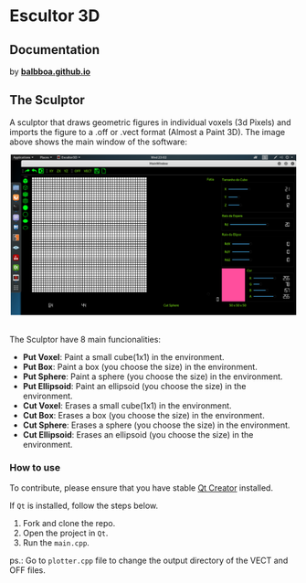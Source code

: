 # Escultor 3D

## Documentation

by **[balbboa.github.io](https://balbboa.github.io)**

## The Sculptor

A sculptor that draws geometric figures in individual voxels (3d Pixels) and imports the figure to a .off or .vect format (Almost a Paint 3D). The image above shows the main window of the software:
  <br>
  <p align="center">
  <img src="Escultor3D/images/print.png" width="500px;">
  </p>
  <br>
  The Sculptor have 8 main funcionalities:
 <br>
 <ul>
   <li><b>Put Voxel</b>: Paint a small cube(1x1) in the environment.</li> 
   <li><b>Put Box</b>: Paint a box (you choose the size) in the environment.</li> 
   <li><b>Put Sphere</b>: Paint a sphere (you choose the size) in the environment.</li>
   <li><b>Put Ellipsoid</b>: Paint an ellipsoid (you choose the size) in the environment.</li> 
   <li><b>Cut Voxel</b>: Erases a small cube(1x1) in the environment.</li> 
   <li><b>Cut Box</b>: Erases a box (you choose the size) in the environment.</li> 
   <li><b>Cut Sphere</b>: Erases a sphere (you choose the size) in the environment.</li>
   <li><b>Cut Ellipsoid</b>: Erases an ellipsoid (you choose the size) in the environment.</li>
 </ul>

### How to use

To contribute, please ensure that you have stable [Qt Creator](https://www.qt.io/) installed.

If `Qt` is installed, follow the steps below.

1. Fork and clone the repo.
2. Open the project in `Qt`.
3. Run the `main.cpp`.

ps.: Go to `plotter.cpp` file to change the output directory of the VECT and OFF files.
